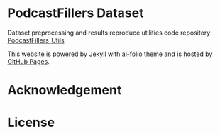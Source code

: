 # PodcastFillers Dataset
Dataset preprocessing and results reproduce utilities code repository: [PodcastFillers_Utils](https://github.com/gzhu06/PodcastFillers_Utils)

This website is powered by [Jekyll](https://jekyllrb.com/) with [al-folio](https://github.com/alshedivat/al-folio) theme and is hosted by [GitHub Pages](https://pages.github.com/).

# Acknowledgement


# License